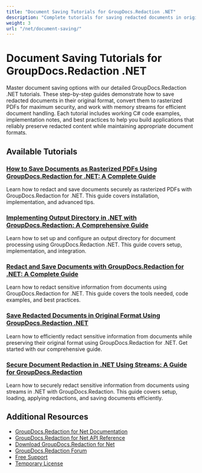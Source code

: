 ```yaml
---
title: "Document Saving Tutorials for GroupDocs.Redaction .NET"
description: "Complete tutorials for saving redacted documents in original format, as rasterized PDF, or to streams using GroupDocs.Redaction for .NET."
weight: 3
url: "/net/document-saving/"
---
```


# Document Saving Tutorials for GroupDocs.Redaction .NET

Master document saving options with our detailed GroupDocs.Redaction .NET tutorials. These step-by-step guides demonstrate how to save redacted documents in their original format, convert them to rasterized PDFs for maximum security, and work with memory streams for efficient document handling. Each tutorial includes working C# code examples, implementation notes, and best practices to help you build applications that reliably preserve redacted content while maintaining appropriate document formats.

## Available Tutorials

### [How to Save Documents as Rasterized PDFs Using GroupDocs.Redaction for .NET&#58; A Complete Guide](./groupdocs-redaction-net-rasterized-pdfs/)
Learn how to redact and save documents securely as rasterized PDFs with GroupDocs.Redaction for .NET. This guide covers installation, implementation, and advanced tips.

### [Implementing Output Directory in .NET with GroupDocs.Redaction&#58; A Comprehensive Guide](./implement-output-directory-groupdocs-redaction-dotnet/)
Learn how to set up and configure an output directory for document processing using GroupDocs.Redaction .NET. This guide covers setup, implementation, and integration.

### [Redact and Save Documents with GroupDocs.Redaction for .NET&#58; A Complete Guide](./redact-save-documents-groupdocs-redaction-net/)
Learn how to redact sensitive information from documents using GroupDocs.Redaction for .NET. This guide covers the tools needed, code examples, and best practices.

### [Save Redacted Documents in Original Format Using GroupDocs.Redaction .NET](./save-redacted-docs-original-format-groupdocs-redaction-net/)
Learn how to efficiently redact sensitive information from documents while preserving their original format using GroupDocs.Redaction for .NET. Get started with our comprehensive guide.

### [Secure Document Redaction in .NET Using Streams&#58; A Guide for GroupDocs.Redaction](./secure-document-redaction-net-streams-groupdocs-redaction/)
Learn how to securely redact sensitive information from documents using streams in .NET with GroupDocs.Redaction. This guide covers setup, loading, applying redactions, and saving documents efficiently.

## Additional Resources

- [GroupDocs.Redaction for Net Documentation](https://docs.groupdocs.com/redaction/net/)
- [GroupDocs.Redaction for Net API Reference](https://reference.groupdocs.com/redaction/net/)
- [Download GroupDocs.Redaction for Net](https://releases.groupdocs.com/redaction/net/)
- [GroupDocs.Redaction Forum](https://forum.groupdocs.com/c/redaction/33)
- [Free Support](https://forum.groupdocs.com/)
- [Temporary License](https://purchase.groupdocs.com/temporary-license/)
